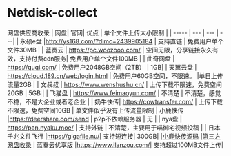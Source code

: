 # Netdisk-collect
网盘供应商收录
| 网盘| 官网| 优点 | 单个文件上传大小限制 |
| ----- | --- | --- | ---|
| 永硕e盘 |http://ys168.com/?dlmc=2439905184 | 支持直链 | 免费用户单个文件30MB |
| 蓝奏云 | https://pc.woozooo.com/ | 空间无限，分享链接永久有效，支持付费cdn服务| 免费用户单个文件100MB |
| 曲奇网盘 | https://quqi.com/ | 免费用户2048GB空间（2TB） | 1GB|
| 天翼云盘 | https://cloud.189.cn/web/login.html | 免费用户60GB空间，不限速。 |单日上传流量2GB |
| 文叔叔 | https://www.wenshushu.cn/ | 上传下载不限速，免费空间20GB | 5GB |
| 飞猫盘 | https://www.feimaoyun.com/ | 不清楚 | 不清楚，感觉不稳，不是大企业或者老企业 |
| 奶牛快传|  https://cowtransfer.com/ | 上传下载不限速，免费空间10GB | 单文件似乎没有上传流量限制 
| 小鹿快传 |https://deershare.com/send | p2p不依赖服务器 | 无 | 
| nya盘 | https://pan.nyaku.moe/ | 支持外链 | 不清楚，主要用于喵御宅视频投稿 |
| 日本千兆文件飞行 |https://gigafile.nu/| 支持短连接| 300GB|
|[小鹿快传源码](https://github.com/fanchangyong/deershare)
|[第三方网盘收录](http://qwang.cn/)
| 蓝奏云优享版 |https://www.ilanzou.com/| 支持超过100MB文件上传|